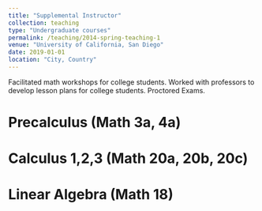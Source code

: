 ```yaml
---
title: "Supplemental Instructor"
collection: teaching
type: "Undergraduate courses"
permalink: /teaching/2014-spring-teaching-1
venue: "University of California, San Diego"
date: 2019-01-01
location: "City, Country"
---
```


Facilitated math workshops for college students.
Worked with professors to develop lesson plans for college students.
Proctored Exams.

Precalculus (Math 3a, 4a)
======

Calculus 1,2,3 (Math 20a, 20b, 20c)
======

Linear Algebra (Math 18)
======